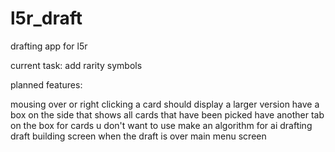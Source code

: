 # l5r_draft
drafting app for l5r

current task:
add rarity symbols

planned features:

mousing over or right clicking a card should display a larger version
have a box on the side that shows all cards that have been picked
have another tab on the box for cards u don't want to use
make an algorithm for ai drafting
draft building screen when the draft is over
main menu screen
